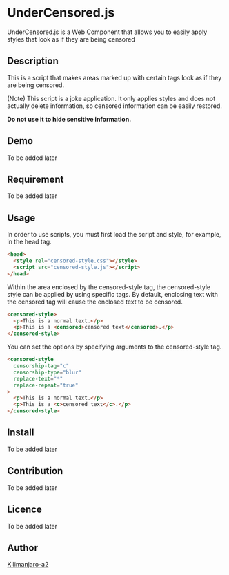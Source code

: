 UnderCensored.js
====
UnderCensored.js is a Web Component that allows you to easily apply styles that look as if they are being censored

## Description
This is a script that makes areas marked up with certain tags look as if they are being censored.

(Note) This script is a joke application.
It only applies styles and does not actually delete information, so censored information can be easily restored.


**Do not use it to hide sensitive information.**

## Demo
To be added later

## Requirement
To be added later

## Usage
In order to use scripts, you must first load the script and style, for example, in the head tag.
```html
<head>
  <style rel="censored-style.css"></style>
  <script src="censored-style.js"></script>
</head>
```

Within the area enclosed by the censored-style tag, the censored-style style can be applied by using specific tags.
By default, enclosing text with the censored tag will cause the enclosed text to be censored.
```html
<censored-style>
  <p>This is a normal text.</p>
  <p>This is a <censored>censored text</censored>.</p>
</censored-style>
```

You can set the options by specifying arguments to the censored-style tag.
```html
<censored-style
  censorship-tag="c"
  censorship-type="blur"
  replace-text="*"
  replace-repeat="true"
>
  <p>This is a normal text.</p>
  <p>This is a <c>censored text</c>.</p>
</censored-style>
```
## Install
To be added later

## Contribution
To be added later

## Licence
To be added later

## Author

[Kilimanjaro-a2](https://github.com/Kilimanjaro-a2)